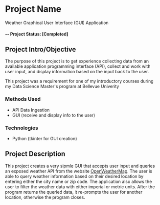 # Project Name
Weather Graphical User Interface (GUI) Application

#### -- Project Status: [Completed]

## Project Intro/Objective
The purpose of this project is to get experience collecting data from an available application programming interface (API), collect and work with user input, and display information based on the input back to the user.

This project was a requirement for one of my introductory courses during my Data Science Master's program at Bellevue Univerity

### Methods Used
* API Data Ingestion
* GUI (receive and display info to the user)

### Technologies
* Python (tkinter for GUI creation)

## Project Description
This project creates a very sipmle GUI that accepts user input and queries an exposed weather API from the website [OpenWeatherMap](https://openweathermap.org/). The user is able to query weather information based on their desired location by entering either the city name or zip code. The application also allows the user to filter the weather data with either imperial or metric units. After the program returns the queried data, it re-prompts the user for another location, otherwise the program closes.
